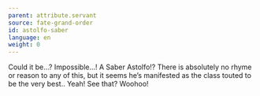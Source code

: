 ```yaml
---
parent: attribute.servant
source: fate-grand-order
id: astolfo-saber
language: en
weight: 0
---
```


Could it be…? Impossible…! A Saber Astolfo!? There is absolutely no rhyme or reason to any of this, but it seems he’s manifested as the class touted to be the very best..
Yeah! See that? Woohoo!
